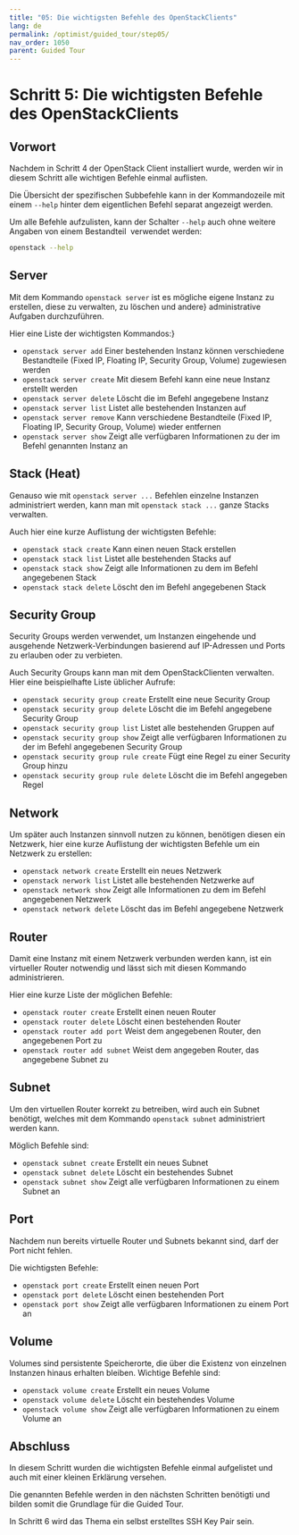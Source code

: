 ```yaml
---
title: "05: Die wichtigsten Befehle des OpenStackClients"
lang: de
permalink: /optimist/guided_tour/step05/
nav_order: 1050
parent: Guided Tour
---
```


# Schritt 5: Die wichtigsten Befehle des OpenStackClients

## Vorwort

Nachdem in Schritt 4 der OpenStack Client installiert wurde,
werden wir in diesem Schritt alle wichtigen Befehle einmal auflisten.

Die Übersicht der spezifischen Subbefehle kann in der Kommandozeile mit
einem `--help` hinter dem eigentlichen Befehl separat angezeigt werden.

Um alle Befehle aufzulisten, kann der Schalter `--help` auch ohne
weitere Angaben von einem Bestandteil  verwendet
werden:

```bash
openstack --help
```

## Server

Mit dem Kommando `openstack server` ist es mögliche eigene Instanz
zu erstellen, diese zu verwalten, zu löschen und
andere} administrative Aufgaben durchzuführen.

Hier eine Liste der wichtigsten Kommandos:}

- `openstack server add`
    Einer bestehenden Instanz können verschiedene Bestandteile (Fixed IP, Floating IP, Security
    Group, Volume) zugewiesen werden
- `openstack server create`
    Mit diesem Befehl kann eine neue Instanz erstellt werden
- `openstack server delete`
    Löscht die im Befehl angegebene Instanz
- `openstack server list`
    Listet alle bestehenden Instanzen auf
- `openstack server remove`
    Kann verschiedene Bestandteile (Fixed IP, Floating IP, Security
    Group, Volume) wieder entfernen
- `openstack server show`
    Zeigt alle verfügbaren Informationen zu der im Befehl genannten
    Instanz an

## Stack (Heat)

Genauso wie mit `openstack server ...` Befehlen einzelne Instanzen
administriert werden, kann man mit `openstack stack ...` ganze
Stacks verwalten.

Auch hier eine kurze Auflistung der wichtigsten Befehle:

- `openstack stack create`
    Kann einen neuen Stack erstellen
- `openstack stack list`
    Listet alle bestehenden Stacks auf
- `openstack stack show`
    Zeigt alle Informationen zu dem im Befehl angegebenen Stack
- `openstack stack delete`
    Löscht den im Befehl angegebenen Stack

## Security Group

Security Groups werden verwendet, um Instanzen eingehende und ausgehende
Netzwerk-Verbindungen basierend auf IP-Adressen und Ports zu erlauben
oder zu verbieten.

Auch Security Groups kann man mit dem OpenStackClienten verwalten. Hier
eine beispielhafte Liste üblicher Aufrufe:

- `openstack security group create`
    Erstellt eine neue Security Group
- `openstack security group delete`
    Löscht die im Befehl angegebene Security Group
- `openstack security group list`
    Listet alle bestehenden Gruppen auf
- `openstack security group show`
    Zeigt alle verfügbaren Informationen zu der im Befehl angegebenen
    Security Group
- `openstack security group rule create`
    Fügt eine Regel zu einer Security Group hinzu
- `openstack security group rule delete`
    Löscht die im Befehl angegeben Regel

## Network

Um später auch Instanzen sinnvoll nutzen zu können, benötigen diesen ein
Netzwerk, hier eine kurze Auflistung der wichtigsten Befehle um ein
Netzwerk zu erstellen:

- `openstack network create`
    Erstellt ein neues Netzwerk
- `openstack nerwork list`
    Listet alle bestehenden Netzwerke auf
- `openstack network show`
    Zeigt alle Informationen zu dem im Befehl angegebenen Netzwerk
- `openstack network delete`
    Löscht das im Befehl angegebene Netzwerk

## Router

Damit eine Instanz mit einem Netzwerk verbunden werden kann, ist ein virtueller
Router notwendig und lässt sich mit diesen Kommando administrieren.

Hier eine kurze Liste der möglichen Befehle:

- `openstack router create`
    Erstellt einen neuen Router
- `openstack router delete`
    Löscht einen bestehenden Router
- `openstack router add port`
    Weist dem angegebenen Router, den angegebenen Port zu
- `openstack router add subnet`
    Weist dem angegeben Router, das angegebene Subnet zu

## Subnet

Um den virtuellen Router korrekt zu betreiben, wird auch ein Subnet
benötigt, welches mit dem Kommando `openstack subnet` administriert
werden kann.

Möglich Befehle sind:

- `openstack subnet create`
    Erstellt ein neues Subnet
- `openstack subnet delete`
    Löscht ein bestehendes Subnet
- `openstack subnet show`
    Zeigt alle verfügbaren Informationen zu einem Subnet an

## Port

Nachdem nun bereits virtuelle Router und Subnets bekannt sind, darf der
Port nicht fehlen.

Die wichtigsten Befehle:

- `openstack port create`
    Erstellt einen neuen Port
- `openstack port delete`
    Löscht einen bestehenden Port
- `openstack port show`
    Zeigt alle verfügbaren Informationen zu einem Port an

## Volume

Volumes sind persistente Speicherorte, die über die Existenz von
einzelnen Instanzen hinaus erhalten bleiben. Wichtige Befehle sind:

- `openstack volume create`
    Erstellt ein neues Volume
- `openstack volume delete`
    Löscht ein bestehendes Volume
- `openstack volume show`
    Zeigt alle verfügbaren Informationen zu einem Volume an

## Abschluss

In diesem Schritt wurden die wichtigsten Befehle einmal aufgelistet und
auch mit einer kleinen Erklärung versehen.

Die genannten Befehle werden in den nächsten Schritten benötigti und
bilden somit die Grundlage für die Guided Tour.

In Schritt 6 wird das Thema ein selbst erstelltes SSH Key Pair
sein.
